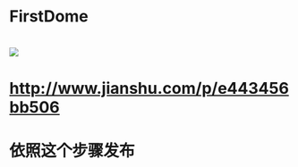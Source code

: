 # FirstDome
# [![](https://jitpack.io/v/helen-x/JitpackReleaseDemo.svg)](https://jitpack.io/#helen-x/JitpackReleaseDemo)

# http://www.jianshu.com/p/e443456bb506
# 依照这个步骤发布
